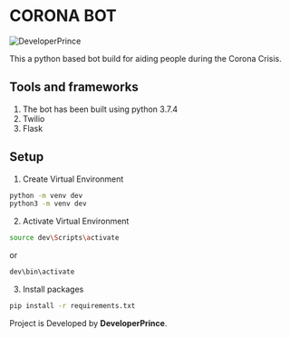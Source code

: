 # CORONA BOT

![DeveloperPrince](https://developerprince.herokuapp.com/static/assets/images/logo.png)

This a python based bot build for aiding people during the Corona Crisis.

## Tools and frameworks

1. The bot has been built using python 3.7.4
2. Twilio 
3. Flask

## Setup

1. Create Virtual Environment

```bash 
python -m venv dev 
python3 -m venv dev
```

2. Activate Virtual Environment

```bash
source dev\Scripts\activate
```

or 

```bash
dev\bin\activate 
```

3. Install  packages

```bash
pip install -r requirements.txt
```

Project is Developed by **DeveloperPrince**.